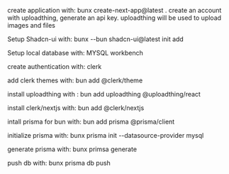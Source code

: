 create application with: bunx create-next-app@latest .
create an account with uploadthing, generate an api key. uploadthing will be used to upload images and files

Setup Shadcn-ui with: bunx --bun shadcn-ui@latest init add

Setup local database with: MYSQL workbench

create authentication with: clerk 

add clerk themes with: bun add @clerk/theme

install uploadthing with : bun add uploadthing @uploadthing/react

install clerk/nextjs with: bun add @clerk/nextjs

intall prisma for bun with: bun add prisma @prisma/client

initialize prisma with: bunx prisma init --datasource-provider mysql 

generate prisma with: bunx primsa generate

push db with: bunx prisma db push